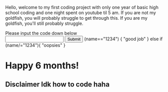 Hello, welcome to my first coding project with only one year of basic high school coding and one night spent on youtube til 5 am. If you are not my goldfish, you will probably struggle to get through this. If you are my goldfish, you'll still probably struggle.
<br>
<body>
Please input the code down below
<form class="passform"> 
    <input type="text" name="input_field">
              <input type="submit">
    <if> (name=="1234") {
        "good job"
    }
    else if (name/="1234"){
        "oopsies"
        }</if>
        
</form>
    
<h1> Happy 6 months!</h1>
<h2> Disclaimer Idk how to code haha</h2>
 </body>
